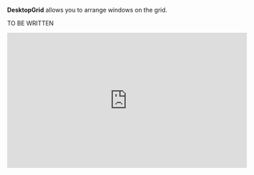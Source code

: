 **DesktopGrid** allows you to arrange windows on the grid.

TO BE WRITTEN


<iframe width="560" height="315" src="https://www.youtube.com/embed/Ba_lV-M0I2o" title="YouTube video player" frameborder="0" allow="accelerometer; autoplay; clipboard-write; encrypted-media; gyroscope; picture-in-picture" allowfullscreen></iframe>